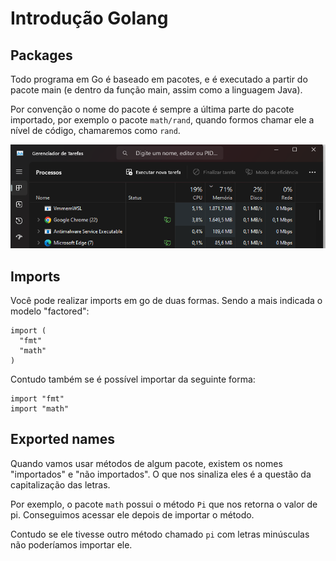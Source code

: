 # Introdução Golang

## Packages


Todo programa em Go é baseado em pacotes, e é executado a partir do pacote main (e dentro da função main, assim como a linguagem Java).

Por convenção o nome do pacote é sempre a última parte do pacote importado, por exemplo o pacote `math/rand`, quando formos chamar ele a nível de código, chamaremos como `rand`.

![](Untitled%20(1).png)
## Imports

Você pode realizar imports em go de duas formas. Sendo a mais indicada o modelo "factored":

```
import (
  "fmt"
  "math"
)
```

Contudo também se é possível importar da seguinte forma:

```
import "fmt"
import "math"
```

## Exported names

Quando vamos usar métodos de algum pacote, existem os nomes "importados" e "não importados". O que nos sinaliza eles é a questão da capitalização das letras.

Por exemplo, o pacote `math` possui o método `Pi` que nos retorna o valor de pi. Conseguimos acessar ele depois de importar o método.

Contudo se ele tivesse outro método chamado `pi` com letras minúsculas não poderíamos importar ele.
